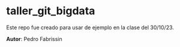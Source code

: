 # taller_git_bigdata

Este repo fue creado para usar de ejemplo en la clase del 30/10/23.

**Autor**: Pedro Fabrissin

